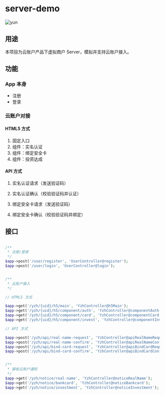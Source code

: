 # server-demo

![yun](https://www.yunzhanghu.com/img/logo.png)

## 用途

本项目为云账户产品下虚拟商户 Server，模拟并支持云账户接入。

## 功能

### App 本身
* 注册
* 登录

### 云账户对接

#### HTML5 方式

1. 固定入口
2. 组件：实名认证
3. 组件：绑定安全卡
4. 组件：投资达成

#### API 方式

1. 实名认证请求（发送验证码）
2. 实名认证确认（校验验证码并认证）


1. 绑定安全卡请求（发送验证码）
2. 绑定安全卡确认（校验验证码并绑定）


## 接口


```php

/**
 * 注册/登录
 */
$app->post('/user/register', 'UserController@register');
$app->post('/user/login', 'UserController@login');


/**
 * 云账户接入
 */

// HTML5 方式

$app->get('/yzh/{uid}/h5/main', 'YzhController@h5Main');
$app->get('/yzh/{uid}/h5/component/auth', 'YzhController@componentAuth');
$app->get('/yzh/{uid}/h5/component/card', 'YzhController@componentCard');
$app->get('/yzh/{uid}/h5/component/invest', 'YzhController@componentInvest');

// API 方式

$app->post('/yzh/api/real-name-request', 'YzhController@apiRealNameRequest');
$app->post('/yzh/api/real-name-confirm', 'YzhController@apiRealNameConfirm');
$app->post('/yzh/api/bind-card-request', 'YzhController@apiBindCardRequest');
$app->post('/yzh/api/bind-card-confirm', 'YzhController@apiBindCardConfirm');


/**
 * 接收云账户通知
 */
$app->get('/yzh/notice/real-name', 'YzhController@noticeRealName');
$app->get('/yzh/notice/bankcard', 'YzhController@noticeBankcard');
$app->get('/yzh/notice/investment', 'YzhController@noticeInvestment');
          
```
